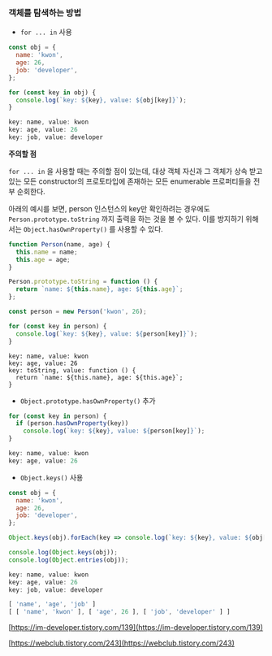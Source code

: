 ### 객체를 탐색하는 방법

- `for ... in` 사용

```jsx
const obj = {
  name: 'kwon',
  age: 26,
  job: 'developer',
};

for (const key in obj) {
  console.log(`key: ${key}, value: ${obj[key]}`);
}
```

```jsx
key: name, value: kwon
key: age, value: 26
key: job, value: developer
```

**주의할 점**

`for ... in` 을 사용할 때는 주의할 점이 있는데, 대상 객체 자신과 그 객체가 상속 받고 있는 모든 constructor의 프로토타입에 존재하는 모든 enumerable 프로퍼티들을 전부 순회한다.

아래의 예시를 보면, person 인스턴스의 key만 확인하려는 경우에도 `Person.prototype.toString` 까지 출력을 하는 것을 볼 수 있다. 이를 방지하기 위해서는 `Object.hasOwnProperty()` 를 사용할 수 있다.

```jsx
function Person(name, age) {
  this.name = name;
  this.age = age;
}

Person.prototype.toString = function () {
  return `name: ${this.name}, age: ${this.age}`;
};

const person = new Person('kwon', 26);

for (const key in person) {
  console.log(`key: ${key}, value: ${person[key]}`);
}
```

```
key: name, value: kwon
key: age, value: 26
key: toString, value: function () {
  return `name: ${this.name}, age: ${this.age}`;
}
```

- `Object.prototype.hasOwnProperty()` 추가

```jsx
for (const key in person) {
  if (person.hasOwnProperty(key))
    console.log(`key: ${key}, value: ${person[key]}`);
}
```

```jsx
key: name, value: kwon
key: age, value: 26
```

- `Object.keys()` 사용

```jsx
const obj = {
  name: 'kwon',
  age: 26,
  job: 'developer',
};

Object.keys(obj).forEach(key => console.log(`key: ${key}, value: ${obj[key]}`));

console.log(Object.keys(obj));
console.log(Object.entries(obj));
```

```jsx
key: name, value: kwon
key: age, value: 26
key: job, value: developer

[ 'name', 'age', 'job' ]
[ [ 'name', 'kwon' ], [ 'age', 26 ], [ 'job', 'developer' ] ]
```

[https://im-developer.tistory.com/139](https://im-developer.tistory.com/139)

[https://webclub.tistory.com/243](https://webclub.tistory.com/243)
